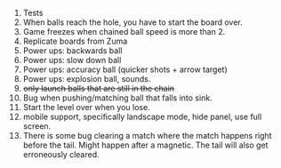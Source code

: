 1. Tests
2. When balls reach the hole, you have to start the board over.
3. Game freezes when chained ball speed is more than 2.
4.  Replicate boards from Zuma
5.  Power ups: backwards ball
6.  Power ups: slow down ball
7.  Power ups: accuracy ball (quicker shots + arrow target)
8.  Power ups: explosion ball, sounds.
9.  ~~only launch balls that are still in the chain~~
10. Bug when pushing/matching ball that falls into sink.
11. Start the level over when you lose.
12. mobile support, specifically landscape mode, hide panel,
    use full screen.
13. There is some bug clearing a match where the match happens right before the tail. Might happen after a magnetic. The tail will also get erroneously cleared.